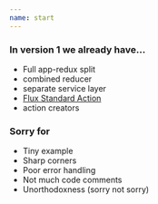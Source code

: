 ```yaml
---
name: start
---
```


### In version 1 we already have...

- Full app-redux split
- combined reducer
- separate service layer
- [Flux Standard Action](https://github.com/redux-utilities/flux-standard-action)
- action creators

### Sorry for

- Tiny example
- Sharp corners
- Poor error handling
- Not much code comments
- Unorthodoxness (sorry not sorry)
